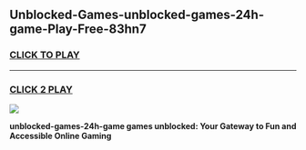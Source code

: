 
## Unblocked-Games-unblocked-games-24h-game-Play-Free-83hn7
<h3>
<a href="https://premium76.site?title=unblocked-games-24h-game&ref=10A">CLICK TO PLAY</a></h3>
<hr>

<h3>
<a href="https://premium76.site?title=unblocked-games-24h-game&ref=10A">CLICK 2 PLAY</a>
  
</h3>

<a href="https://premium76.site?title=unblocked-games-24h-game&ref=10A"><img src="https://clearcache.store/games.png"></a>


**unblocked-games-24h-game games unblocked: Your Gateway to Fun and Accessible Online Gaming**
